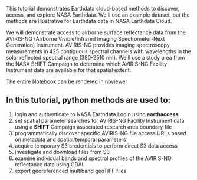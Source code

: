 This tutorial demonstrates Earthdata cloud-based methods to discover, access, and explore NASA Earthdata. We'll use an example dataset, but the methods are illustrative for Earthdata data in NASA Earthdata Cloud.

We will demonstrate access to airborne surface reflectance data from the AVIRIS-NG (Airborne Visible/Infrared Imaging Spectrometer-Next Generation) Instrument. AVIRIS-NG provides imaging spectroscopy measurements in 425 contiguous spectral channels with wavelengths in the solar reflected spectral range (380-2510 nm). We'll use a study area from the NASA SHIFT Campaign to determine which AVIRIS-NG Facility Instrument data are available for that spatial extent.

The entire [Notebook](https://nbviewer.org/github/michele-personal/ESA23_SHIFT_AWS_A-NGL2A_plots/blob/main/CloudAVIRIS-NG_L2_examine.ipynb) can be rendered in [nbviewer](https://nbviewer.org/)

## In this tutorial, python methods are used to:
1. login and authenticate to NASA Earthdata Login using **earthaccess**  
2. set spatial parameter searches for AVIRIS-NG Facility Instrument data using a **SHIFT** Campaign associated research area boundary file 
3. programmatically discover specific AVIRIS-NG file access URLs based on metadata and spatial/temporal parameters
4. acquire temporary S3 credentials to perform direct S3 data access
5. investigate and download files from S3 
6. examine individual bands and spectral profiles of the AVIRIS-NG reflectance data using GDAL  
7. export georeferenced multiband geoTIFF files

